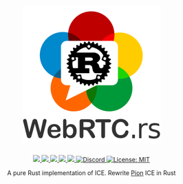 <h1 align="center">
 <a href="https://webrtc.rs"><img src="./doc/webrtc.rs.png" alt="WebRTC.rs"></a>
 <br>
</h1>
<p align="center">
 <a href="https://github.com/webrtc-rs/ice/actions"> 
  <img src="https://github.com/webrtc-rs/ice/workflows/Cargo/badge.svg">
 </a> 
 <a href="https://codecov.io/gh/webrtc-rs/ice"> 
  <img src="https://codecov.io/gh/webrtc-rs/ice/branch/main/graph/badge.svg">
 </a>
 <a href="https://deps.rs/repo/github/webrtc-rs/ice"> 
  <img src="https://deps.rs/repo/github/webrtc-rs/ice/status.svg">
 </a>
 <a href="https://crates.io/crates/webrtc-ice"> 
  <img src="https://img.shields.io/crates/v/webrtc-ice.svg">
 </a> 
 <a href="https://docs.rs/webrtc-ice"> 
  <img src="https://docs.rs/webrtc-ice/badge.svg">
 </a>
 <a href="https://discord.gg/4Ju8UHdXMs">
  <img src="https://img.shields.io/discord/800204819540869120?logo=discord" alt="Discord">
 </a>
 <a href="https://github.com/webrtc-rs/ice/blob/master/LICENSE">
  <img src="https://img.shields.io/badge/License-MIT-yellow.svg" alt="License: MIT">
 </a>
</p>
<p align="center">
 A pure Rust implementation of ICE. Rewrite <a href="http://Pion.ly">Pion</a> ICE in Rust
</p>
